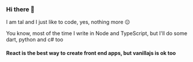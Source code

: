 ### Hi there 👋

I am tal and I just like to code, yes, nothing more 😐

You know, most of the time I write in Node and TypeScript, but I'll do some dart, python and c# too

#### React is the best way to create front end apps, but vanillajs is ok too

<!--
**talopl/talopl** is a ✨ _special_ ✨ repository because its `README.md` (this file) appears on your GitHub profile.

Here are some ideas to get you started:

- 🔭 I’m currently working on ...
- 🌱 I’m currently learning ...
- 👯 I’m looking to collaborate on ...
- 🤔 I’m looking for help with ...
- 💬 Ask me about ...
- 📫 How to reach me: ...
- 😄 Pronouns: ...
- ⚡ Fun fact: ...
-->
